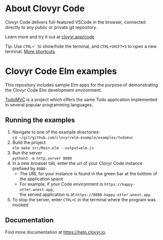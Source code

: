 # About Clovyr Code

Clovyr Code delivers full-featured VSCode in the browser, connected directly to 
any public or private git repository. 

Learn more and try it out at [clovyr.app/code](https://clovyr.app/code)

Tip: Use `` CTRL+` `` to show/hide the terminal, and `CTRL+SHIFT+5` to open a new 
terminal. [More shortcuts](https://help.clovyr.io/code/keyboard-shortcuts)

# Clovyr Code Elm examples

This repository includes sample Elm apps for the
purpose of demonstrating the Clovyr Code Elm development environment.

[TodoMVC](http://todomvc.com/) is a project which offers the same Todo application 
implemented in several popular programming languages.

## Running the examples

1. Navigate to one of the example directories:<br/>
`cd ~/git/github.com/clovyr/elm-example/examples/todomvc`
1. Build the project<br>
`elm make src/Main.elm --output=elm.js`
1. Run the server<br>
`python3 -m http.server 8080`
1. In a new browser tab, enter the url of your Clovyr Code instance
prefixed by `8080-`
   * The URL for your instance is found in the green bar at the bottom of 
   the application space
   * For example, if your Code environment is `https://happy-otter.wnext.app`,<br> 
   the served application is at `https://8080-happy-otter.wnext.app`. 
1. To stop the server, enter `CTRL+C` in the terminal where the program was
invoked

## Documentation

Find more documentation at https://help.clovyr.io.
